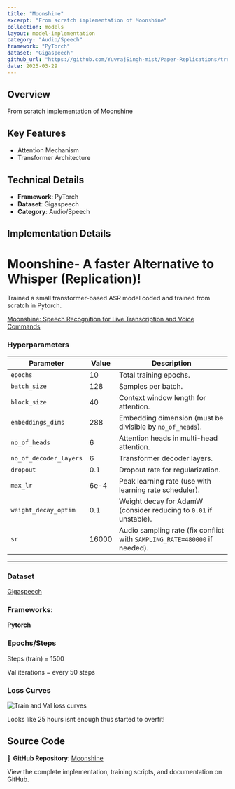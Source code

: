 ```yaml
---
title: "Moonshine"
excerpt: "From scratch implementation of Moonshine"
collection: models
layout: model-implementation
category: "Audio/Speech"
framework: "PyTorch"
dataset: "Gigaspeech"
github_url: "https://github.com/YuvrajSingh-mist/Paper-Replications/tree/master/Moonshine"
date: 2025-03-29
---
```


## Overview
From scratch implementation of Moonshine

## Key Features
- Attention Mechanism
- Transformer Architecture

## Technical Details
- **Framework**: PyTorch
- **Dataset**: Gigaspeech
- **Category**: Audio/Speech

## Implementation Details

# Moonshine- A faster Alternative to Whisper (Replication)!

Trained a small transformer-based ASR model coded and trained from scratch in Pytorch.

[Moonshine: Speech Recognition for Live Transcription and Voice Commands](https://arxiv.org/pdf/2410.15608)

### Hyperparameters
| Parameter                | Value      | Description                                                                 |
|--------------------------|------------|-----------------------------------------------------------------------------|
| `epochs`                 | 10         | Total training epochs.                                                      |
| `batch_size`             | 128        | Samples per batch.                                                          |
| `block_size`             | 40         | Context window length for attention.                                        |
| `embeddings_dims`        | 288        | Embedding dimension (must be divisible by `no_of_heads`).                   |
| `no_of_heads`            | 6          | Attention heads in multi-head attention.                                    |
| `no_of_decoder_layers`   | 6          | Transformer decoder layers.                                                 |
| `dropout`                | 0.1        | Dropout rate for regularization.                                            |
| `max_lr`                 | 6e-4       | Peak learning rate (use with learning rate scheduler).                      |
| `weight_decay_optim`     | 0.1        | Weight decay for AdamW (consider reducing to `0.01` if unstable).           |
| `sr`                     | 16000      | Audio sampling rate (fix conflict with `SAMPLING_RATE=480000` if needed).   |

---

### Dataset

[Gigaspeech](https://huggingface.co/datasets/speechcolab/gigaspeech) 

### Frameworks:
**Pytorch**

### Epochs/Steps
Steps (train) = 1500

Val iterations = every 50 steps

### Loss Curves

![Train and Val loss curves](images/loss_curves.jpg)

Looks like 25 hours isnt enough thus started to overfit!

## Source Code
📁 **GitHub Repository**: [Moonshine](https://github.com/YuvrajSingh-mist/Paper-Replications/tree/master/Moonshine)

View the complete implementation, training scripts, and documentation on GitHub.
